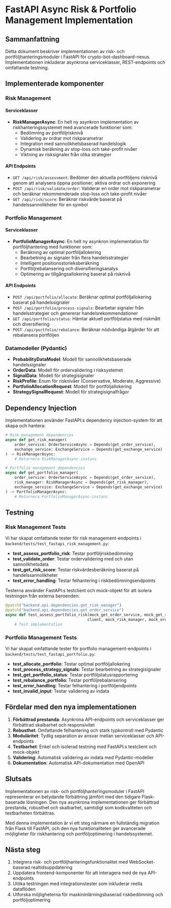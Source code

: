 # FastAPI Async Risk & Portfolio Management Implementation

## Sammanfattning

Detta dokument beskriver implementationen av risk- och portföljhanteringsmoduler i FastAPI för crypto-bot-dashboard-nexus. Implementationen inkluderar asynkrona serviceklasser, REST-endpoints och omfattande testning.

## Implementerade komponenter

### Risk Management

#### Serviceklasser
- **RiskManagerAsync**: En helt ny asynkron implementation av riskhanteringssystemet med avancerade funktioner som:
  - Bedömning av portföljrisknivå
  - Validering av ordrar mot riskparametrar
  - Integration med sannolikhetsbaserad handelslogik
  - Dynamisk beräkning av stop-loss och take-profit nivåer
  - Viktning av risksignaler från olika strategier

#### API Endpoints
- `GET /api/risk/assessment`: Bedömer den aktuella portföljens risknivå genom att analysera öppna positioner, aktiva ordrar och exponering
- `POST /api/risk/validate/order`: Validerar en order mot riskparametrar och beräknar rekommenderade stop-loss och take-profit nivåer
- `GET /api/risk/score`: Beräknar riskvärde baserat på handelssannolikheter för en symbol

### Portfolio Management

#### Serviceklasser
- **PortfolioManagerAsync**: En helt ny asynkron implementation för portföljhantering med funktioner som:
  - Beräkning av optimal portföljallokering
  - Bearbetning av signaler från flera handelsstrategier
  - Intelligent positionsstorleksberäkning
  - Portföljrebalansering och diversifieringsanalys
  - Optimering av tillgångsallokering baserat på risknivå

#### API Endpoints
- `POST /api/portfolio/allocate`: Beräknar optimal portföljallokering baserat på handelssignaler
- `POST /api/portfolio/process-signals`: Bearbetar signaler från handelsstrategier och genererar handelsrekommendationer
- `GET /api/portfolio/status`: Hämtar aktuell portföljstatus med riskmått och diversifiering
- `POST /api/portfolio/rebalance`: Beräknar nödvändiga åtgärder för att rebalansera portföljen

### Datamodeller (Pydantic)

- **ProbabilityDataModel**: Modell för sannolikhetsbaserade handelssignaler
- **OrderData**: Modell för ordervalidering i risksystemet
- **SignalData**: Modell för strategisignaler
- **RiskProfile**: Enum för risknivåer (Conservative, Moderate, Aggressive)
- **PortfolioAllocationRequest**: Modell för portföljallokering
- **StrategySignalRequest**: Modell för strategisignalfrågor

## Dependency Injection

Implementationen använder FastAPI:s dependency injection-system för att skapa och hantera:

```python
# Risk management dependencies
async def get_risk_manager(
    order_service: OrderServiceAsync = Depends(get_order_service),
    exchange_service: ExchangeService = Depends(get_exchange_service)
) -> RiskManagerAsync:
    # Returnera RiskManagerAsync-instans

# Portfolio management dependencies
async def get_portfolio_manager(
    order_service: OrderServiceAsync = Depends(get_order_service),
    risk_manager: RiskManagerAsync = Depends(get_risk_manager),
    exchange_service: ExchangeService = Depends(get_exchange_service)
) -> PortfolioManagerAsync:
    # Returnera PortfolioManagerAsync-instans
```

## Testning

### Risk Management Tests

Vi har skapat omfattande tester för risk management-endpoints i `backend/tests/test_fastapi_risk_management.py`:

- **test_assess_portfolio_risk**: Testar portföljriskbedömning
- **test_validate_order**: Testar ordervalidering med och utan sannolikhetsdata
- **test_get_risk_score**: Testar riskvärdesberäkning baserat på handelssannolikheter
- **test_error_handling**: Testar felhantering i riskbedömningsendpoints

Testerna använder FastAPI:s testclient och mock-objekt för att isolera testningen från externa beroenden:

```python
@patch("backend.api.dependencies.get_risk_manager")
@patch("backend.api.dependencies.get_order_service")
async def test_assess_portfolio_risk(mock_get_order_service, mock_get_risk_manager, 
                                    client, mock_risk_manager, mock_order_service):
    # Test implementation
```

### Portfolio Management Tests

Vi har skapat omfattande tester för portfolio management-endpoints i `backend/tests/test_fastapi_portfolio.py`:

- **test_allocate_portfolio**: Testar optimal portföljallokering
- **test_process_strategy_signals**: Testar bearbetning av strategisignaler
- **test_get_portfolio_status**: Testar portföljstatusrapportering
- **test_rebalance_portfolio**: Testar portföljrebalansering
- **test_error_handling**: Testar felhantering i portföljendpoints
- **test_invalid_input**: Testar validering av indata

## Fördelar med den nya implementationen

1. **Förbättrad prestanda**: Asynkrona API-endpoints och serviceklasser ger förbättrad skalbarhet och responsivitet
2. **Robusthet**: Omfattande felhantering och stark typkontroll med Pydantic
3. **Moduläritet**: Tydlig separation av ansvar mellan serviceklasser och API-endpoints
4. **Testbarhet**: Enkel och isolerad testning med FastAPI:s testclient och mock-objekt
5. **Validering**: Automatisk validering av indata med Pydantic-modeller
6. **Dokumentation**: Automatisk API-dokumentation med OpenAPI

## Slutsats

Implementationen av risk- och portföljhanteringsmoduler i FastAPI representerar en betydande förbättring jämfört med den tidigare Flask-baserade lösningen. Den nya asynkrona implementationen ger förbättrad prestanda, robusthet och skalbarhet, samtidigt som kodkvaliteten och testbarheten förbättras.

Med denna implementation är vi ett steg närmare en fullständig migration från Flask till FastAPI, och den nya funktionaliteten ger avancerade möjligheter för riskhantering och portföljoptimering i handelssystemet.

## Nästa steg

1. Integrera risk- och portföljhanteringsfunktionalitet med WebSocket-baserad realtidsuppdatering
2. Uppdatera frontend-komponenter för att interagera med de nya API-endpoints
3. Utöka testningen med integrationstester som inkluderar reella dataflöden
4. Utforska möjligheterna för maskininlärningsbaserad riskbedömning och portföljoptimering 